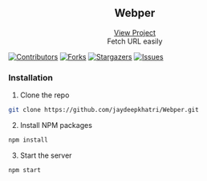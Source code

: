 

<h2 align="center">Webper</h2>
<p align="center">
    <a href="https://webper.netlify.app/">View Project</a><br/>
    Fetch URL easily
</p>
<p align="center">

[![Contributors](https://img.shields.io/github/contributors/jaydeepkhatri/Webper.svg?style=for-the-badge)](https://github.com/jaydeepkhatri/Webper/graphs/contributors)
[![Forks](https://img.shields.io/github/forks/jaydeepkhatri/Webper.svg?style=for-the-badge)](https://github.com/jaydeepkhatri/Webper/network/members)
[![Stargazers](https://img.shields.io/github/stars/jaydeepkhatri/Webper.svg?style=for-the-badge)](https://github.com/jaydeepkhatri/Webper/stargazers)
[![Issues](https://img.shields.io/github/issues/jaydeepkhatri/Webper.svg?style=for-the-badge)](https://github.com/jaydeepkhatri/Webper/issues)

</p>

### Installation

1. Clone the repo
```sh
git clone https://github.com/jaydeepkhatri/Webper.git
```
2. Install NPM packages
```sh
npm install
```
3. Start the server
```sh
npm start
```